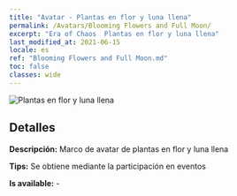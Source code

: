 ```yaml
---
title: "Avatar - Plantas en flor y luna llena"
permalink: /Avatars/Blooming Flowers and Full Moon/
excerpt: "Era of Chaos  Plantas en flor y luna llena"
last_modified_at: 2021-06-15
locale: es
ref: "Blooming Flowers and Full Moon.md"
toc: false
classes: wide
---
```

 ![Plantas en flor y luna llena](/images/a/avatarFrame_32.png)

## Detalles

 **Descripción:** Marco de avatar de plantas en flor y luna llena 

 **Tips:** Se obtiene mediante la participación en eventos 

 **Is available:**  - 

